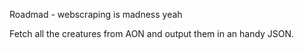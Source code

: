 Roadmad - webscraping is madness yeah

Fetch all the creatures from AON and output them in an handy JSON.
